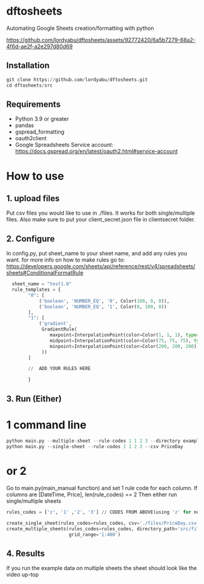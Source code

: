 # dftosheets
Automating Google Sheets creation/formatting with python

https://github.com/lordyabu/dftosheets/assets/92772420/6a5b7279-68a2-4f6d-ae2f-a2e297d80d69

## Installation
```python
git clone https://github.com/lordyabu/dftosheets.git
cd dftosheets/src
```

## Requirements

- Python 3.9 or greater
- pandas
- gspread_formatting
- oauth2client
- Google Spreadsheets Service account: https://docs.gspread.org/en/latest/oauth2.html#service-account

# How to use

## 1. upload files
Put csv files you would like to use in ./files. It works for both single/multiple files.
Also make sure to put your client_secret.json file in clientsecret folder.
 
## 2. Configure
In config.py, put sheet_name to your sheet name, and add any rules you want. for more info on how to make rules go to:  https://developers.google.com/sheets/api/reference/rest/v4/spreadsheets/sheets#ConditionalFormatRule
```python
  sheet_name = "test1.0"
  rule_templates = {
        "0": [
            ('boolean', 'NUMBER_EQ', '0', Color(100, 0, 0)),
            ('boolean', 'NUMBER_EQ', '1', Color(0, 100, 0))
        ],
        "1": [
            ('gradient',
             GradientRule(
                maxpoint=InterpolationPoint(color=Color(1, 1, 1), type='MAX'),
                midpoint=InterpolationPoint(color=Color(75, 75, 75), type='PERCENTILE', value="50"),
                minpoint=InterpolationPoint(color=Color(200, 200, 200), type='MIN')
             ))
        ]

        //  ADD YOUR RULES HERE

        }
```


## 3. Run (Either)

# 1 command line
```python
python main.py --multiple-sheet --rule-codes 1 1 2 3 --directory example_multiple
python main.py --single-sheet --rule-codes 1 1 2 3 --csv PriceDay
```
# or 2 
Go to main.py(main_manual function) and set 1 rule code for each column. If columns are [DateTime, Price], len(rule_codes) == 2 Then either run single/multiple sheets

```python
rules_codes = ['z', '1' ,'2', '3'] // CODES FROM ABOVE(using 'z' for no formatting)

create_single_sheet(rules_codes=rules_codes, csv='./files/PriceDay.csv', delete_current=True, grid_range='1:400')
create_multiple_sheets(rules_codes=rules_codes, directory_path='src/files/example_multiple', delete_current=True,
                       grid_range='1:400')
```

## 4. Results
If you run the example data on multiple sheets the sheet should look like the video up-top
